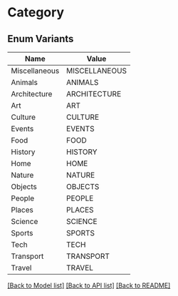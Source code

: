 # Category

## Enum Variants

| Name | Value |
|---- | -----|
| Miscellaneous | MISCELLANEOUS |
| Animals | ANIMALS |
| Architecture | ARCHITECTURE |
| Art | ART |
| Culture | CULTURE |
| Events | EVENTS |
| Food | FOOD |
| History | HISTORY |
| Home | HOME |
| Nature | NATURE |
| Objects | OBJECTS |
| People | PEOPLE |
| Places | PLACES |
| Science | SCIENCE |
| Sports | SPORTS |
| Tech | TECH |
| Transport | TRANSPORT |
| Travel | TRAVEL |


[[Back to Model list]](../README.md#documentation-for-models) [[Back to API list]](../README.md#documentation-for-api-endpoints) [[Back to README]](../README.md)


